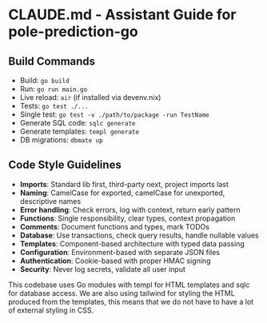 # CLAUDE.md - Assistant Guide for pole-prediction-go

## Build Commands
- Build: `go build`
- Run: `go run main.go`
- Live reload: `air` (if installed via devenv.nix)
- Tests: `go test ./...`
- Single test: `go test -v ./path/to/package -run TestName`
- Generate SQL code: `sqlc generate`
- Generate templates: `templ generate`
- DB migrations: `dbmate up`

## Code Style Guidelines
- **Imports**: Standard lib first, third-party next, project imports last
- **Naming**: CamelCase for exported, camelCase for unexported, descriptive names
- **Error handling**: Check errors, log with context, return early pattern
- **Functions**: Single responsibility, clear types, context propagation
- **Comments**: Document functions and types, mark TODOs
- **Database**: Use transactions, check query results, handle nullable values
- **Templates**: Component-based architecture with typed data passing
- **Configuration**: Environment-based with separate JSON files
- **Authentication**: Cookie-based with proper HMAC signing
- **Security**: Never log secrets, validate all user input

This codebase uses Go modules with templ for HTML templates and sqlc for database access.
We are also using tailwind for styling the HTML produced from the templates, this means that we do not have to have a lot of external styling in CSS.
